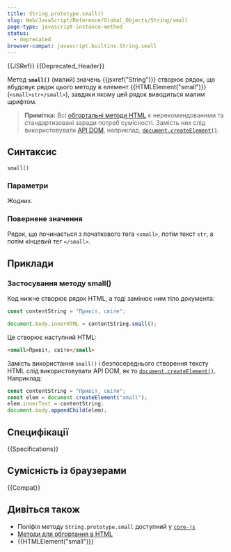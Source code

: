 ```yaml
---
title: String.prototype.small()
slug: Web/JavaScript/Reference/Global_Objects/String/small
page-type: javascript-instance-method
status:
  - deprecated
browser-compat: javascript.builtins.String.small
---
```


{{JSRef}} {{Deprecated_Header}}

Метод **`small()`** (малий) значень {{jsxref("String")}} створює рядок, що вбудовує рядок цього методу в елемент {{HTMLElement("small")}} (`<small>str</small>`), завдяки якому цей рядок виводиться малим шрифтом.

> **Примітка:** Всі [обгортальні методи HTML](/uk/docs/Web/JavaScript/Reference/Global_Objects/String#metody-dlia-obhortannia-v-html) є нерекомендованими та стандартизовані заради потреб сумісності. Замість них слід використовувати [API DOM](/uk/docs/Web/API/Document_Object_Model), наприклад, [`document.createElement()`](/uk/docs/Web/API/Document/createElement).

## Синтаксис

```js-nolint
small()
```

### Параметри

Жодних.

### Повернене значення

Рядок, що починається з початкового тега `<small>`, потім текст `str`, а потім кінцевий тег `</small>`.

## Приклади

### Застосування методу small()

Код нижче створює рядок HTML, а тоді замінює ним тіло документа:

```js
const contentString = "Привіт, світе";

document.body.innerHTML = contentString.small();
```

Це створює наступний HTML:

```html
<small>Привіт, світе</small>
```

Замість використання `small()` і безпосереднього створення тексту HTML слід використовувати API DOM, як то [`document.createElement()`](/uk/docs/Web/API/Document/createElement). Наприклад:

```js
const contentString = "Привіт, світе";
const elem = document.createElement("small");
elem.innerText = contentString;
document.body.appendChild(elem);
```

## Специфікації

{{Specifications}}

## Сумісність із браузерами

{{Compat}}

## Дивіться також

- Поліфіл методу `String.prototype.small` доступний у [`core-js`](https://github.com/zloirock/core-js#ecmascript-string-and-regexp)
- [Методи для обгортання в HTML](/uk/docs/Web/JavaScript/Reference/Global_Objects/String#metody-dlia-obhortannia-v-html)
- {{HTMLElement("small")}}
